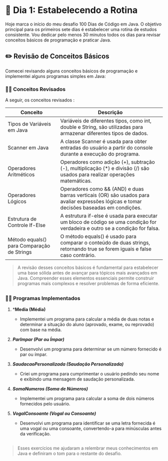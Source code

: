 # 📝 Dia 1: Estabelecendo a Rotina

Hoje marca o início do meu desafio 100 Dias de Código em Java. O objetivo principal para os primeiros sete dias é estabelecer uma rotina de estudos consistente. Vou dedicar pelo menos 30 minutos todos os dias para revisar conceitos básicos de programação e praticar Java.

## ✏️ Revisão de Conceitos Básicos

Comecei revisando alguns conceitos básicos de programação e implementei alguns programas simples em Java:

### ✍🏻 Conceitos Revisados

A seguir, os conceitos revisados :

| Conceito                              | Descrição                                                                                                            |
|---------------------------------------|----------------------------------------------------------------------------------------------------------------------|
| Tipos de Variáveis em Java            | Variáveis de diferentes tipos, como int, double e String, são utilizadas para armazenar diferentes tipos de dados. |
| Scanner em Java                       | A classe Scanner é usada para obter entradas do usuário a partir do console durante a execução do programa.          |
| Operadores Aritméticos               | Operadores como adição (+), subtração (-), multiplicação (*) e divisão (/) são usados para realizar operações matemáticas. |
| Operadores Lógicos                    | Operadores como && (AND) e duas barras verticais (OR) são usados para avaliar expressões lógicas e tomar decisões baseadas em condições. |
| Estrutura de Controle If-Else         | A estrutura if-else é usada para executar um bloco de código se uma condição for verdadeira e outro se a condição for falsa. |
| Método equals() para Comparação de Strings | O método equals() é usado para comparar o conteúdo de duas strings, retornando true se forem iguais e false caso contrário. |


> A revisão desses conceitos básicos é fundamental para estabelecer uma base sólida antes de avançar para tópicos mais avançados em Java. Compreender esses elementos essenciais permite construir programas mais complexos e resolver problemas de forma eficiente.

##

### ✍🏻 Programas Implementados

1. ***Media (Média)**
   - Implementei um programa para calcular a média de duas notas e determinar a situação do aluno (aprovado, exame, ou reprovado) com base na média.

2. ***ParImpar (Par ou Ímpar)***
   - Desenvolvi um programa para determinar se um número fornecido é par ou ímpar.

3. ***SaudacaoPersonalizada (Saudação Personalizada)***
   - Criei um programa para cumprimentar o usuário pedindo seu nome e exibindo uma mensagem de saudação personalizada.

4. ***SomaNumeros (Soma de Números)***
   - Implementei um programa para calcular a soma de dois números fornecidos pelo usuário.

5. ***VogalConsoante (Vogal ou Consoante)***
   - Desenvolvi um programa para identificar se uma letra fornecida é uma vogal ou uma consoante, convertendo-a para minúsculas antes da verificação.

##

> Esses exercícios me ajudaram a relembrar meus conhecimentos em Java e definiram o tom para o restante do desafio.
